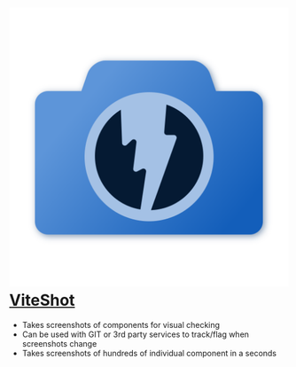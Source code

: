 # <img src='/viteshot-logo.svg' class="inline w-15" /> [ViteShot](https://viteshot.com/)

- Takes screenshots of components for visual checking
- Can be used with GIT or 3rd party services to track/flag when screenshots change
- Takes screenshots of hundreds of individual component in a seconds
